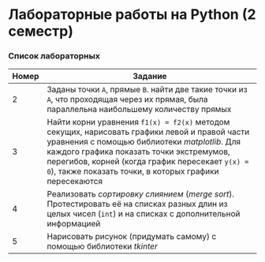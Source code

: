 # Лабораторные работы на Python (2 семестр)
### Список лабораторных
| Номер | Задание |
|-------|---------|
| 2 | Заданы точки `А`, прямые `В`. найти две такие точки из `А`, что проходящая через их прямая, была параллельна наибольшему количеству прямых |
| 3 | Найти корни уравнения `f1(x) = f2(x)` методом секущих, нарисовать графики левой и правой части уравнения с помощью библиотеки *matplotlib*. Для каждого графика показать точки экстремумов, перегибов, корней (когда график пересекает `y(x) = 0`), также показать точки, в которых графики пересекаются |
| 4 | Реализовать *сортировку слиянием* (*merge sort*). Протестировать её на списках разных длин из целых чисел (`int`) и на списках с дополнительной информацией |
| 5 | Нарисовать рисунок (придумать самому) с помощью библиотеки *tkinter* |

